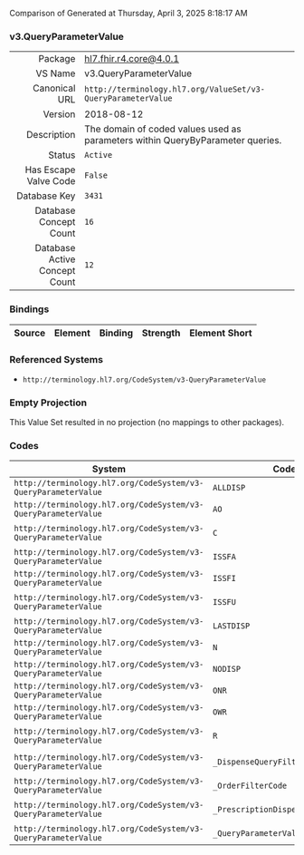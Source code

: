 Comparison of 
Generated at Thursday, April 3, 2025 8:18:17 AM

### v3.QueryParameterValue

|      |     |
| ---: | --- |
| Package | hl7.fhir.r4.core@4.0.1 |
| VS Name | v3.QueryParameterValue |
| Canonical URL | `http://terminology.hl7.org/ValueSet/v3-QueryParameterValue` |
| Version | 2018-08-12 |
| Description | The domain of coded values used as parameters within QueryByParameter queries. |
| Status | `Active` |
| Has Escape Valve Code | `False` |
| Database Key | `3431` |
| Database Concept Count | `16` |
| Database Active Concept Count | `12` |
### Bindings

| Source | Element | Binding | Strength | Element Short |
| ------ | ------- | ------- | -------- | ------------- |

### Referenced Systems

* `http://terminology.hl7.org/CodeSystem/v3-QueryParameterValue`
### Empty Projection

This Value Set resulted in no projection (no mappings to other packages).

### Codes

| System | Code | Display |
| ------ | ---- | ------- |
| `http://terminology.hl7.org/CodeSystem/v3-QueryParameterValue` | `ALLDISP` | all dispenses |
| `http://terminology.hl7.org/CodeSystem/v3-QueryParameterValue` | `AO` | all orders |
| `http://terminology.hl7.org/CodeSystem/v3-QueryParameterValue` | `C` | Completely dispensed |
| `http://terminology.hl7.org/CodeSystem/v3-QueryParameterValue` | `ISSFA` | all |
| `http://terminology.hl7.org/CodeSystem/v3-QueryParameterValue` | `ISSFI` | with issues |
| `http://terminology.hl7.org/CodeSystem/v3-QueryParameterValue` | `ISSFU` | with unmanaged issues |
| `http://terminology.hl7.org/CodeSystem/v3-QueryParameterValue` | `LASTDISP` | last dispense |
| `http://terminology.hl7.org/CodeSystem/v3-QueryParameterValue` | `N` | Never Dispensed |
| `http://terminology.hl7.org/CodeSystem/v3-QueryParameterValue` | `NODISP` | no dispense |
| `http://terminology.hl7.org/CodeSystem/v3-QueryParameterValue` | `ONR` | orders without results |
| `http://terminology.hl7.org/CodeSystem/v3-QueryParameterValue` | `OWR` | orders with results |
| `http://terminology.hl7.org/CodeSystem/v3-QueryParameterValue` | `R` | Dispensed with remaining fills |
| `http://terminology.hl7.org/CodeSystem/v3-QueryParameterValue` | `_DispenseQueryFilterCode` | dispense query filter code |
| `http://terminology.hl7.org/CodeSystem/v3-QueryParameterValue` | `_OrderFilterCode` | _OrderFilterCode |
| `http://terminology.hl7.org/CodeSystem/v3-QueryParameterValue` | `_PrescriptionDispenseFilterCode` | Prescription Dispense Filter Code |
| `http://terminology.hl7.org/CodeSystem/v3-QueryParameterValue` | `_QueryParameterValue` | QueryParameterValue |
